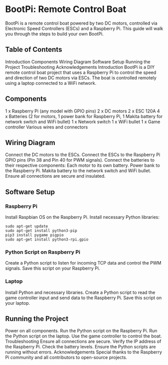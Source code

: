 # BootPi: Remote Control Boat
BootPi is a remote control boat powered by two DC motors, controlled via Electronic Speed Controllers (ESCs) and a Raspberry Pi. This guide will walk you through the steps to build your own BootPi.

## Table of Contents
Introduction
Components
Wiring Diagram
Software Setup
Running the Project
Troubleshooting
Acknowledgements
Introduction
BootPi is a DIY remote control boat project that uses a Raspberry Pi to control the speed and direction of two DC motors via ESCs. The boat is controlled remotely using a laptop connected to a WiFi network.

## Components
1 x Raspberry Pi (any model with GPIO pins)
2 x DC motors
2 x ESC 120A
4 x Batteries (2 for motors, 1 power bank for Raspberry Pi, 1 Makita battery for network switch and WiFi bullet)
1 x Network switch
1 x WiFi bullet
1 x Game controller
Various wires and connectors


## Wiring Diagram
Connect the DC motors to the ESCs.
Connect the ESCs to the Raspberry Pi GPIO pins (Pin 38 and Pin 40 for PWM signals).
Connect the batteries to their respective components:
Each motor to its own battery.
Power bank to the Raspberry Pi.
Makita battery to the network switch and WiFi bullet.
Ensure all connections are secure and insulated.

## Software Setup
### Raspberry Pi
Install Raspbian OS on the Raspberry Pi.
Install necessary Python libraries:

```
sudo apt-get update
sudo apt-get install python3-pip
pip3 install pygame pigpio
sudo apt-get install python3-rpi.gpio
```

### Python Script on Raspberry Pi
Create a Python script to listen for incoming TCP data and control the PWM signals. Save this script on your Raspberry Pi.

### Laptop
Install Python and necessary libraries.
Create a Python script to read the game controller input and send data to the Raspberry Pi. Save this script on your laptop.

## Running the Project
Power on all components.
Run the Python script on the Raspberry Pi.
Run the Python script on the laptop.
Use the game controller to control the boat.
Troubleshooting
Ensure all connections are secure.
Verify the IP address of the Raspberry Pi.
Check the battery levels.
Ensure the Python scripts are running without errors.
Acknowledgements
Special thanks to the Raspberry Pi community and all contributors to open-source projects.